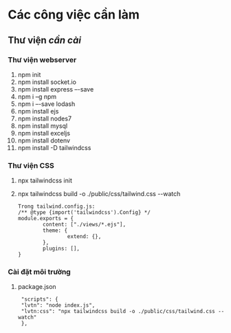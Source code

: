# Các công việc cần làm 
## Thư viện ***cần cài*** 
### Thư viện webserver
1.  npm init	
2.  npm install socket.io	
3.  npm install express –-save	
4.  npm i –g npm	
5.  npm i –-save lodash	
6.  npm install ejs		
7.  npm install nodes7	
8.  npm install mysql
9. npm install exceljs
10. npm install dotenv
11. npm install -D tailwindcss
### Thư viện CSS
1.  npx tailwindcss init
2.  npx tailwindcss build -o ./public/css/tailwind.css --watch

        Trong tailwind.config.js:
        /** @type {import('tailwindcss').Config} */
        module.exports = {
                content: ["./views/*.ejs"],
                theme: {
                        extend: {},
                },
                plugins: [],
        }
### Cài đặt môi trường
1. package.json

        "scripts": {
        "lvtn": "node index.js",
        "lvtn:css": "npx tailwindcss build -o ./public/css/tailwind.css --watch"
        },
